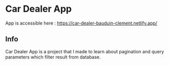 # Car Dealer App

App is accessible here : https://car-dealer-bauduin-clement.netlify.app/

## Info

Car Dealer App is a project that I made to learn about pagination and query parameters which filter result from database.
